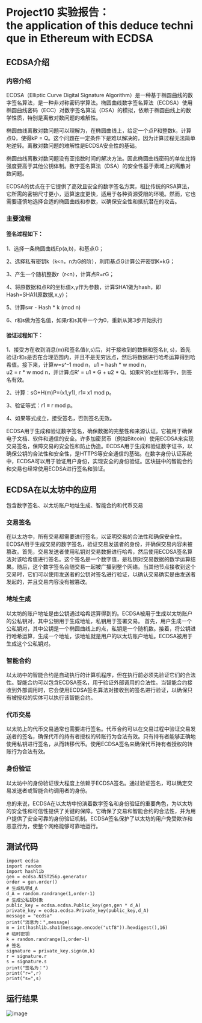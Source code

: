 # Project10 实验报告：the application of this deduce technique in Ethereum with ECDSA

## ECDSA介绍

### 内容介绍

ECDSA（Elliptic Curve Digital Signature Algorithm）是一种基于椭圆曲线的数字签名算法，是一种非对称密码学算法。椭圆曲线数字签名算法（ECDSA）使用椭圆曲线密码（ECC）对数字签名算法（DSA）的模拟，依赖于椭圆曲线上的数学性质，特别是离散对数问题的难解性。

椭圆曲线离散对数问题可以理解为，在椭圆曲线上，给定一个点P和整数k，计算点Q，使得kP = Q。这个问题在一定条件下是难以解决的，因为计算过程无法简单地逆转。离散对数问题的难解性是ECDSA安全性的基础。

椭圆曲线离散对数问题没有亚指数时间的解决方法。因此椭圆曲线密码的单位比特强度要高于其他公钥体制。数字签名算法（DSA）的安全性基于素域上的离散对数问题。

ECDSA的优点在于它提供了高效且安全的数字签名方案，相比传统的RSA算法，它所需的密钥尺寸更小，运算速度更快，适用于各种资源受限的环境。然而，它也需要谨慎地选择合适的椭圆曲线和参数，以确保安全性和抵抗潜在的攻击。

### 主要流程

#### 签名过程如下：

1、选择一条椭圆曲线Ep(a,b)，和基点G；

2、选择私有密钥k（k<n，n为G的阶），利用基点G计算公开密钥K=kG；

3、产生一个随机整数r（r<n），计算点R=rG；

4、将原数据和点R的坐标值x,y作为参数，计算SHA1做为hash，即Hash=SHA1(原数据,x,y)；

5、计算s≡r - Hash * k (mod n)

6、r和s做为签名值，如果r和s其中一个为0，重新从第3步开始执行

#### 验证过程如下：

1、接受方在收到消息(m)和签名值(r,s)后，对于接收到的数据和签名(r, s)，首先验证r和s是否在合理范围内，并且不是无穷远点，然后将数据进行哈希运算得到哈希值。接下来，计算w=s^-1 mod n，u1 = hash * w mod n，u2 = r * w mod n，并计算点R' = u1 * G + u2 * Q。如果R'的x坐标等于r，则签名有效。

2、计算：sG+H(m)P=(x1,y1), r1≡ x1 mod p。

3、验证等式：r1 ≡ r mod p。

4、如果等式成立，接受签名，否则签名无效。

ECDSA用于生成和验证数字签名，确保数据的完整性和来源认证。它被用于确保电子文档、软件和通信的安全。许多加密货币（例如Bitcoin）使用ECDSA来实现交易签名，保障交易的安全性和防止伪造。ECDSA用于生成和验证数字证书，以确保公钥的合法性和安全性，是HTTPS等安全通信的基础。在数字身份认证系统中，ECDSA可以用于验证用户身份，实现安全的身份验证。区块链中的智能合约和交易也经常使用ECDSA进行签名和验证。

## ECDSA在以太坊中的应用

包含数字签名、以太坊账户地址生成、智能合约和代币交易

### 交易签名

在以太坊中，所有交易都需要进行签名，以证明交易的合法性和确保安全性。ECDSA用于生成交易的数字签名，验证交易发送者的身份，并确保交易内容未被篡改。首先，交易发送者使用私钥对交易数据进行哈希，然后使用ECDSA签名算法对该哈希值进行签名。这个签名是一个数字值，是私钥对交易数据的数学运算结果。随后，这个数字签名会随交易一起被广播到整个网络。当其他节点接收到这个交易时，它们可以使用发送者的公钥对签名进行验证，以确认交易确实是由发送者发起的，并且交易内容没有被篡改。


### 地址生成

以太坊的账户地址是由公钥通过哈希运算得到的。ECDSA被用于生成以太坊账户的公私钥对，其中公钥用于生成地址，私钥用于签署交易。
首先，用户生成一个公私钥对，其中公钥是一个椭圆曲线上的点，私钥是一个随机数。接着，将公钥进行哈希运算，生成一个地址，该地址就是用户的以太坊账户地址。ECDSA被用于生成这个公私钥对。


### 智能合约

以太坊中的智能合约是自动执行的计算机程序，但在执行前必须先验证它们的合法性。智能合约可以包含ECDSA签名，用于验证外部调用的合法性。当智能合约接收到外部调用时，它会使用ECDSA签名算法对接收到的签名进行验证，以确保只有被授权的实体可以执行该智能合约。


### 代币交易

以太坊上的代币交易通常也需要进行签名。代币合约可以在交易过程中验证交易发送者的签名，确保代币的持有者授权的转账行为合法有效。只有持有者能够正确地使用私钥进行签名，从而转移代币。使用ECDSA签名来确保代币持有者授权的转账行为合法有效。

### 身份验证

以太坊中的身份验证很大程度上依赖于ECDSA签名。通过验证签名，可以确定交易发送者或智能合约调用者的身份。

总的来说，ECDSA在以太坊中扮演着数字签名和身份验证的重要角色，为以太坊的安全性和可信性提供了关键的保障。它确保了交易和智能合约的合法性，并为用户提供了安全可靠的身份验证机制。ECDSA签名保护了以太坊的用户免受欺诈和恶意行为，使整个网络能够可靠地运行。

## 测试代码
~~~
import ecdsa
import random
import hashlib
gen = ecdsa.NIST256p.generator
order = gen.order()
# 生成私钥d_A
d_A = random.randrange(1,order-1)
# 生成公私钥对象
public_key = ecdsa.ecdsa.Public_key(gen,gen * d_A)
private_key = ecdsa.ecdsa.Private_key(public_key,d_A)
message = "ecdsa"
print("消息为：",message)
m = int(hashlib.sha1(message.encode("utf8")).hexdigest(),16)
# 临时密钥
k = random.randrange(1,order-1)
# 签名
signature = private_key.sign(m,k)
r = signature.r
s = signature.s
print("签名为：")
print("r=",r)
print("s=",s)
~~~

## 运行结果
![image](https://github.com/chunqingshaonv/homework-group-79/assets/139244994/06c89b77-c9a9-4586-a4d8-c4f0bc2f5399)

